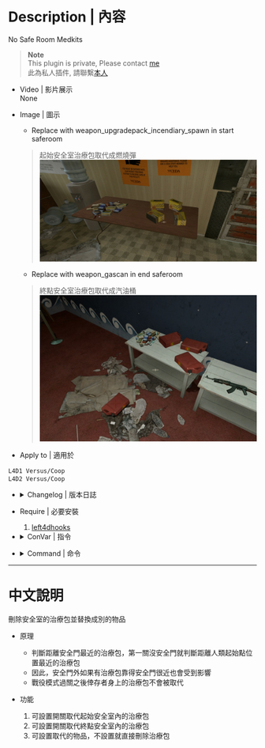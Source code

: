 # Description | 內容
No Safe Room Medkits

> __Note__ <br/>
This plugin is private, Please contact [me](https://github.com/fbef0102/Game-Private_Plugin#私人插件列表-private-plugins-list)<br/>
此為私人插件, 請聯繫[本人](https://github.com/fbef0102/Game-Private_Plugin#私人插件列表-private-plugins-list)

* Video | 影片展示
<br/>None

* Image | 圖示
	* Replace with weapon_upgradepack_incendiary_spawn in start saferoom
	> 起始安全室治療包取代成燃燒彈
	<br/>![L4D_NoSafeRoomMedKits_1](image/L4D_NoSafeRoomMedKits_1.jpg)

	* Replace with weapon_gascan in end saferoom
	> 終點安全室治療包取代成汽油桶
	<br/>![L4D_NoSafeRoomMedKits_2](image/L4D_NoSafeRoomMedKits_2.jpg)

* Apply to | 適用於
```
L4D1 Versus/Coop
L4D2 Versus/Coop
```

* <details><summary>Changelog | 版本日誌</summary>

	```php
	//Crimson_Fox @ 2009 - 2010
	//alasfourom @ 2022
	//Harry @ 2022
	```
	* v1.0h (2023-6-20)
		* Require left4dhooks v1.33 or above
		* Add one Convar
		* Support ending saferoom
		* Support Coop Map Transition

	* [v1.0.2 by alasfourom](https://forums.alliedmods.net/showpost.php?p=2787349&postcount=33)
		* Added 3 Convars For Personal Use

	* v1.0.1
		* [By Crimson_Fox](https://forums.alliedmods.net/showthread.php?t=113444)
</details>

* Require | 必要安裝
	1. [left4dhooks](https://forums.alliedmods.net/showthread.php?t=321696)

* <details><summary>ConVar | 指令</summary>

	* cfg/sourcemod/L4D_NoSafeRoomMedKits.cfg
	```php
	// You Can Replace Med-Kits With Either [weapon_adrenaline_spawn] Or [weapon_pain_pills_spawn] While [Empty For No Items]
	// See more: https://developer.valvesoftware.com/wiki/List_of_L4D2_Entities
	l4d_no_saferoom_medkits_change "weapon_pain_pills_spawn"

	// Enable NoSafreRoomMedKits in end saferoom [1 = Enable, 0 = Disable]
	l4d_no_saferoom_medkits_end_enable "1"

	// Enable NoSafreRoomMedKits in start saferoom [1 = Enable, 0 = Disable]
	l4d_no_saferoom_medkits_start_enable "1"

	// Turn on the plugin in these game modes. 0=All, 1=Coop, 2=Versus. Add numbers together.
	l4d_no_saferoom_medkits_tog "0"
	```
</details>

* <details><summary>Command | 命令</summary>
	None
</details>

- - - -
# 中文說明
刪除安全室的治療包並替換成別的物品

* 原理
	* 判斷距離安全門最近的治療包，第一關沒安全門就判斷距離人類起始點位置最近的治療包
	* 因此，安全門外如果有治療包靠得安全門很近也會受到影響
	* 戰役模式過關之後倖存者身上的治療包不會被取代

* 功能
	1. 可設置開關取代起始安全室內的治療包
	2. 可設置開關取代終點安全室內的治療包
	3. 可設置取代的物品，不設置就直接刪除治療包
